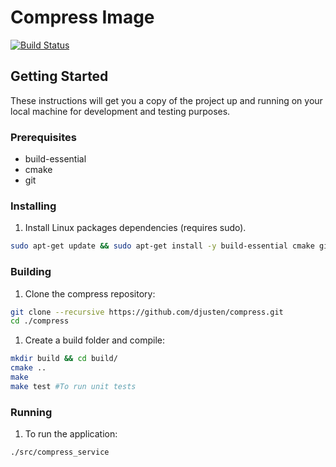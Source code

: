 # Compress Image
[![Build Status](https://travis-ci.com/djusten/compress.svg?branch=master)](https://travis-ci.com/djusten/compress)

## Getting Started
These instructions will get you a copy of the project up and running on your local machine for development and testing purposes.

### Prerequisites
- build-essential
- cmake
- git

### Installing
1. Install Linux packages dependencies (requires sudo).
  ```bash
  sudo apt-get update && sudo apt-get install -y build-essential cmake git
  ```

### Building
1. Clone the compress repository:
  ```bash
  git clone --recursive https://github.com/djusten/compress.git
  cd ./compress
  ```

1. Create a build folder and compile:
  ```bash
  mkdir build && cd build/
  cmake ..
  make
  make test #To run unit tests
  ```

### Running
1. To run the application:
  ```bash
  ./src/compress_service
  ```
